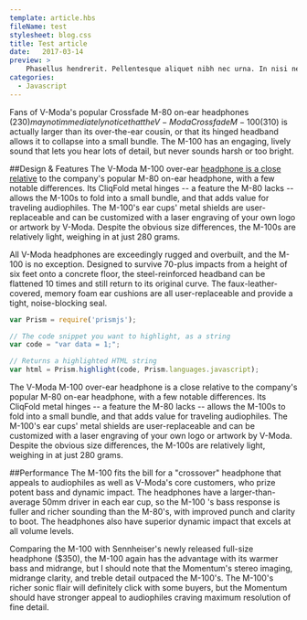 ```yaml
---
template: article.hbs
fileName: test
stylesheet: blog.css
title: Test article
date:	2017-03-14
preview: > 
    Phasellus hendrerit. Pellentesque aliquet nibh nec urna. In nisi neque, aliquet vel, dapibus id, mattis vel, nisi. Nullam mollis. Ut justo. Suspendisse potenti. Phasellus hendrerit. Pellentesque aliquet nibh nec urna. In nisi neque, aliquet vel, dapibus id, mattis vel, nisi. Nullam mollis. Ut justo.
categories: 
  - Javascript
---
```


Fans of V-Moda's popular Crossfade M-80 on-ear headphones ($230) may not immediately notice that the V-Moda Crossfade M-100 ($310) is actually larger than its over-the-ear cousin, or that its hinged headband allows it to collapse into a small bundle. The M-100 has an engaging, lively sound that lets you hear lots of detail, but never sounds harsh or too bright.

##Design & Features
The V-Moda M-100 over-ear <a href="#">headphone is a close relative</a> to the company's popular M-80 on-ear headphone, with a few notable differences. Its CliqFold metal hinges -- a feature the M-80 lacks -- allows the M-100s to fold into a small bundle, and that adds value for traveling audiophiles. The M-100's ear cups' metal shields are user-replaceable and can be customized with a laser engraving of your own logo or artwork by V-Moda. Despite the obvious size differences, the M-100s are relatively light, weighing in at just 280 grams.

All V-Moda headphones are exceedingly rugged and overbuilt, and the M-100 is no exception. Designed to survive 70-plus impacts from a height of six feet onto a concrete floor, the steel-reinforced headband can be flattened 10 times and still return to its original curve. The faux-leather-covered, memory foam ear cushions are all user-replaceable and provide a tight, noise-blocking seal.

```javascript
var Prism = require('prismjs');

// The code snippet you want to highlight, as a string
var code = "var data = 1;";

// Returns a highlighted HTML string
var html = Prism.highlight(code, Prism.languages.javascript);
```

The V-Moda M-100 over-ear headphone is a close relative to the company's popular M-80 on-ear headphone, with a few notable differences. Its CliqFold metal hinges -- a feature the M-80 lacks -- allows the M-100s to fold into a small bundle, and that adds value for traveling audiophiles. The M-100's ear cups' metal shields are user-replaceable and can be customized with a laser engraving of your own logo or artwork by V-Moda. Despite the obvious size differences, the M-100s are relatively light, weighing in at just 280 grams.

##Performance
The M-100 fits the bill for a "crossover" headphone that appeals to audiophiles as well as V-Moda's core customers, who prize potent bass and dynamic impact. The headphones have a larger-than-average 50mm driver in each ear cup, so the M-100 's bass response is fuller and richer sounding than the M-80's, with improved punch and clarity to boot. The headphones also have superior dynamic impact that excels at all volume levels.

Comparing the M-100 with Sennheiser's newly released full-size headphone ($350), the M-100 again has the advantage with its warmer bass and midrange, but I should note that the Momentum's stereo imaging, midrange clarity, and treble detail outpaced the M-100's. The M-100's richer sonic flair will definitely click with some buyers, but the Momentum should have stronger appeal to audiophiles craving maximum resolution of fine detail.